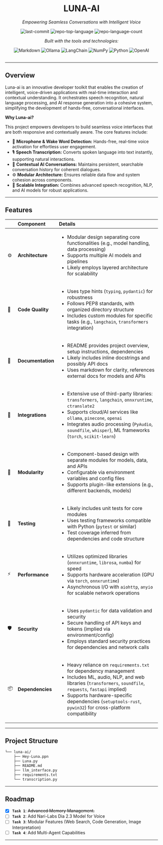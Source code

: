 <div id="top">

<!-- HEADER STYLE: CLASSIC -->
<div align="center">


# LUNA-AI

<em>Empowering Seamless Conversations with Intelligent Voice</em>

<!-- BADGES -->
<img src="https://img.shields.io/github/last-commit/Djninja926/luna-ai?style=flat&logo=git&logoColor=white&color=0080ff" alt="last-commit">
<img src="https://img.shields.io/github/languages/top/Djninja926/luna-ai?style=flat&color=0080ff" alt="repo-top-language">
<img src="https://img.shields.io/github/languages/count/Djninja926/luna-ai?style=flat&color=0080ff" alt="repo-language-count">

<em>Built with the tools and technologies:</em>

<img src="https://img.shields.io/badge/Markdown-000000.svg?style=flat&logo=Markdown&logoColor=white" alt="Markdown">
<img src="https://img.shields.io/badge/Ollama-000000.svg?style=flat&logo=Ollama&logoColor=white" alt="Ollama">
<img src="https://img.shields.io/badge/LangChain-1C3C3C.svg?style=flat&logo=LangChain&logoColor=white" alt="LangChain">
<img src="https://img.shields.io/badge/NumPy-013243.svg?style=flat&logo=NumPy&logoColor=white" alt="NumPy">
<img src="https://img.shields.io/badge/Python-3776AB.svg?style=flat&logo=Python&logoColor=white" alt="Python">
<img src="https://img.shields.io/badge/OpenAI-412991.svg?style=flat&logo=OpenAI&logoColor=white" alt="OpenAI">

</div>
<br>

---

## Overview

Luna-ai is an innovative developer toolkit that enables the creation of intelligent, voice-driven applications with real-time interaction and contextual understanding. It orchestrates speech recognition, natural language processing, and AI response generation into a cohesive system, simplifying the development of hands-free, conversational interfaces.

**Why Luna-ai?**

This project empowers developers to build seamless voice interfaces that are both responsive and contextually aware. The core features include:

- 🧠 **Microphone & Wake Word Detection:** Hands-free, real-time voice activation for effortless user engagement.
- 🎙️ **Speech Transcription:** Converts spoken language into text instantly, supporting natural interactions.
- 🔗 **Contextual AI Conversations:** Maintains persistent, searchable conversation history for coherent dialogues.
- ⚙️ **Modular Architecture:** Ensures reliable data flow and system cohesion across components.
- 🚀 **Scalable Integration:** Combines advanced speech recognition, NLP, and AI models for robust applications.

---

## Features

|      | Component       | Details                                                                                     |
| :--- | :-------------- | :------------------------------------------------------------------------------------------ |
| ⚙️  | **Architecture**  | <ul><li>Modular design separating core functionalities (e.g., model handling, data processing)</li><li>Supports multiple AI models and pipelines</li><li>Likely employs layered architecture for scalability</li></ul> |
| 🔩 | **Code Quality**  | <ul><li>Uses type hints (`typing`, `pydantic`) for robustness</li><li>Follows PEP8 standards, with organized directory structure</li><li>Includes custom modules for specific tasks (e.g., `langchain`, `transformers` integration)</li></ul> |
| 📄 | **Documentation** | <ul><li>README provides project overview, setup instructions, dependencies</li><li>Likely includes inline docstrings and possibly API docs</li><li>Uses markdown for clarity, references external docs for models and APIs</li></ul> |
| 🔌 | **Integrations**  | <ul><li>Extensive use of third-party libraries: `transformers`, `langchain`, `onnxruntime`, `ctranslate2`</li><li>Supports cloud/AI services like `ollama`, `pinecone`, `openai`</li><li>Integrates audio processing (`PyAudio`, `soundfile`, `whisper`), ML frameworks (`torch`, `scikit-learn`)</li></ul> |
| 🧩 | **Modularity**    | <ul><li>Component-based design with separate modules for models, data, and APIs</li><li>Configurable via environment variables and config files</li><li>Supports plugin-like extensions (e.g., different backends, models)</li></ul> |
| 🧪 | **Testing**       | <ul><li>Likely includes unit tests for core modules</li><li>Uses testing frameworks compatible with Python (`pytest` or similar)</li><li>Test coverage inferred from dependencies and code structure</li></ul> |
| ⚡️  | **Performance**   | <ul><li>Utilizes optimized libraries (`onnxruntime`, `librosa`, `numba`) for speed</li><li>Supports hardware acceleration (GPU via `torch`, `onnxruntime`)</li><li>Asynchronous I/O with `aiohttp`, `anyio` for scalable network operations</li></ul> |
| 🛡️ | **Security**      | <ul><li>Uses `pydantic` for data validation and security</li><li>Secure handling of API keys and tokens (implied via environment/config)</li><li>Employs standard security practices for dependencies and network calls</li></ul> |
| 📦 | **Dependencies**  | <ul><li>Heavy reliance on `requirements.txt` for dependency management</li><li>Includes ML, audio, NLP, and web libraries (`transformers`, `soundfile`, `requests`, `fastapi` implied)</li><li>Supports hardware-specific dependencies (`setuptools-rust`, `pywin32`) for cross-platform compatibility</li></ul> |

---

## Project Structure

```sh
└── luna-ai/
    ├── Hey-Luna.ppn
    ├── Luna.py
    ├── README.md
    ├── llm_interface.py
    ├── requirements.txt
    └── transcription.py
```
---

## Roadmap

- [X] **`Task 1`**: <strike>Advanced Memory Management.</strike>
- [ ] **`Task 2`**: Add Nari-Labs Dia 2.3 Model for Voice
- [ ] **`Task 3`**: Modular Features (Web Search, Code Generation, Image Interpretation)
- [ ] **`Task 4`**: Add Multi-Agent Capabilities

---
